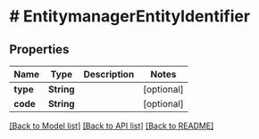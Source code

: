 # # EntitymanagerEntityIdentifier


## Properties 


Name | Type | Description | Notes
------------ | ------------- | ------------- | -------------
**type**| **String** |   | [optional]
**code**| **String** |   | [optional]


[[Back to Model list]](../../README.md#models) [[Back to API list]](../../README.md#endpoints) [[Back to README]](../../README.md)

